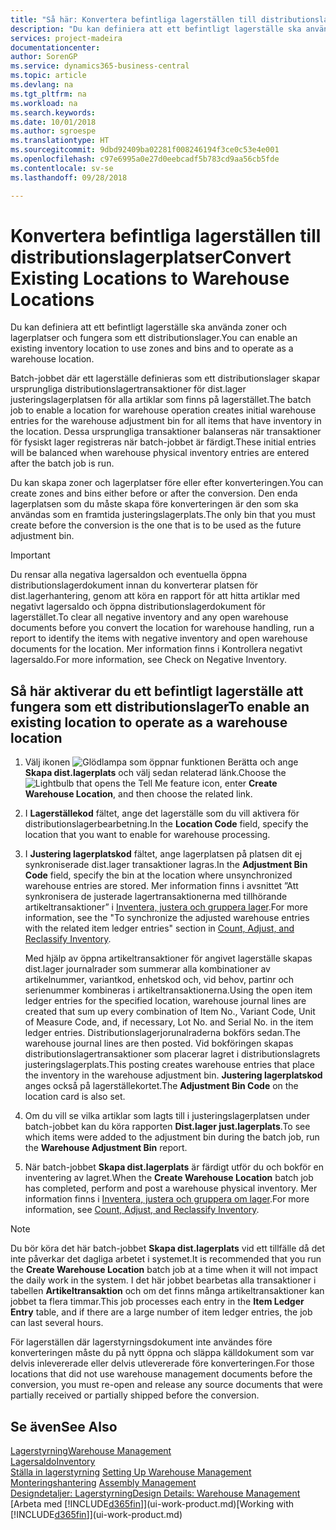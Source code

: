 ```yaml
---
title: "Så här: Konvertera befintliga lagerställen till distributionslagerplatser | Microsoft Docs"
description: "Du kan definiera att ett befintligt lagerställe ska använda zoner och lagerplatser och fungera som ett distributionslager."
services: project-madeira
documentationcenter: 
author: SorenGP
ms.service: dynamics365-business-central
ms.topic: article
ms.devlang: na
ms.tgt_pltfrm: na
ms.workload: na
ms.search.keywords: 
ms.date: 10/01/2018
ms.author: sgroespe
ms.translationtype: HT
ms.sourcegitcommit: 9dbd92409ba02281f008246194f3ce0c53e4e001
ms.openlocfilehash: c97e6995a0e27d0eebcadf5b783cd9aa56cb5fde
ms.contentlocale: sv-se
ms.lasthandoff: 09/28/2018

---
```

# <a name="convert-existing-locations-to-warehouse-locations"></a><span data-ttu-id="6f656-103">Konvertera befintliga lagerställen till distributionslagerplatser</span><span class="sxs-lookup"><span data-stu-id="6f656-103">Convert Existing Locations to Warehouse Locations</span></span>
<span data-ttu-id="6f656-104">Du kan definiera att ett befintligt lagerställe ska använda zoner och lagerplatser och fungera som ett distributionslager.</span><span class="sxs-lookup"><span data-stu-id="6f656-104">You can enable an existing inventory location to use zones and bins and to operate as a warehouse location.</span></span>  

<span data-ttu-id="6f656-105">Batch-jobbet där ett lagerställe definieras som ett distributionslager skapar ursprungliga distributionslagertransaktioner för dist.lager justeringslagerplatsen för alla artiklar som finns på lagerstället.</span><span class="sxs-lookup"><span data-stu-id="6f656-105">The batch job to enable a location for warehouse operation creates initial warehouse entries for the warehouse adjustment bin for all items that have inventory in the location.</span></span> <span data-ttu-id="6f656-106">Dessa ursprungliga transaktioner balanseras när transaktioner för fysiskt lager registreras när batch-jobbet är färdigt.</span><span class="sxs-lookup"><span data-stu-id="6f656-106">These initial entries will be balanced when warehouse physical inventory entries are entered after the batch job is run.</span></span>  

<span data-ttu-id="6f656-107">Du kan skapa zoner och lagerplatser före eller efter konverteringen.</span><span class="sxs-lookup"><span data-stu-id="6f656-107">You can create zones and bins either before or after the conversion.</span></span> <span data-ttu-id="6f656-108">Den enda lagerplatsen som du måste skapa före konverteringen är den som ska användas som en framtida justeringslagerplats.</span><span class="sxs-lookup"><span data-stu-id="6f656-108">The only bin that you must create before the conversion is the one that is to be used as the future adjustment bin.</span></span>  

> [!IMPORTANT]  
>  <span data-ttu-id="6f656-109">Du rensar alla negativa lagersaldon och eventuella öppna distributionslagerdokument innan du konverterar platsen för dist.lagerhantering, genom att köra en rapport för att hitta artiklar med negativt lagersaldo och öppna distributionslagerdokument för lagerstället.</span><span class="sxs-lookup"><span data-stu-id="6f656-109">To clear all negative inventory and any open warehouse documents before you convert the location for warehouse handling, run a report to identify the items with negative inventory and open warehouse documents for the location.</span></span> <span data-ttu-id="6f656-110">Mer information finns i Kontrollera negativt lagersaldo.</span><span class="sxs-lookup"><span data-stu-id="6f656-110">For more information, see Check on Negative Inventory.</span></span>  

## <a name="to-enable-an-existing-location-to-operate-as-a-warehouse-location"></a><span data-ttu-id="6f656-111">Så här aktiverar du ett befintligt lagerställe att fungera som ett distributionslager</span><span class="sxs-lookup"><span data-stu-id="6f656-111">To enable an existing location to operate as a warehouse location</span></span>  
1.  <span data-ttu-id="6f656-112">Välj ikonen ![Glödlampa som öppnar funktionen Berätta](media/ui-search/search_small.png "Berätta vad du vill göra") och ange **Skapa dist.lagerplats** och välj sedan relaterad länk.</span><span class="sxs-lookup"><span data-stu-id="6f656-112">Choose the ![Lightbulb that opens the Tell Me feature](media/ui-search/search_small.png "Tell me what you want to do") icon, enter **Create Warehouse Location**, and then choose the related link.</span></span>  
2.  <span data-ttu-id="6f656-113">I **Lagerställekod** fältet, ange det lagerställe som du vill aktivera för distributionslagerbearbetning.</span><span class="sxs-lookup"><span data-stu-id="6f656-113">In the **Location Code** field, specify the location that you want to enable for warehouse processing.</span></span>  
3.  <span data-ttu-id="6f656-114">I **Justering lagerplatskod** fältet, ange lagerplatsen på platsen dit ej synkroniserade dist.lager transaktioner lagras.</span><span class="sxs-lookup"><span data-stu-id="6f656-114">In the **Adjustment Bin Code** field, specify the bin at the location where unsynchronized warehouse entries are stored.</span></span> <span data-ttu-id="6f656-115">Mer information finns i avsnittet ”Att synkronisera de justerade lagertransaktionerna med tillhörande artikeltransaktioner” i [Inventera, justera och gruppera lager](inventory-how-count-adjust-reclassify.md).</span><span class="sxs-lookup"><span data-stu-id="6f656-115">For more information, see the "To synchronize the adjusted warehouse entries with the related item ledger entries" section in [Count, Adjust, and Reclassify Inventory](inventory-how-count-adjust-reclassify.md).</span></span>  

    <span data-ttu-id="6f656-116">Med hjälp av öppna artikeltransaktioner för angivet lagerställe skapas dist.lager journalrader som summerar alla kombinationer av artikelnummer, variantkod, enhetskod och, vid behov, partinr och serienummer kombineras i artikeltransaktionerna.</span><span class="sxs-lookup"><span data-stu-id="6f656-116">Using the open item ledger entries for the specified location, warehouse journal lines are created that sum up every combination of Item No., Variant Code, Unit of Measure Code, and, if necessary, Lot No. and Serial No. in the item ledger entries.</span></span> <span data-ttu-id="6f656-117">Distributionslagerjorunalraderna bokförs sedan.</span><span class="sxs-lookup"><span data-stu-id="6f656-117">The warehouse journal lines are then posted.</span></span> <span data-ttu-id="6f656-118">Vid bokföringen skapas distributionslagertransaktioner som placerar lagret i distributionslagrets justeringslagerplats.</span><span class="sxs-lookup"><span data-stu-id="6f656-118">This posting creates warehouse entries that place the inventory in the warehouse adjustment bin.</span></span> <span data-ttu-id="6f656-119">**Justering lagerplatskod** anges också på lagerställekortet.</span><span class="sxs-lookup"><span data-stu-id="6f656-119">The **Adjustment Bin Code** on the location card is also set.</span></span>  

4.  <span data-ttu-id="6f656-120">Om du vill se vilka artiklar som lagts till i justeringslagerplatsen under batch-jobbet kan du köra rapporten **Dist.lager just.lagerplats**.</span><span class="sxs-lookup"><span data-stu-id="6f656-120">To see which items were added to the adjustment bin during the batch job, run the **Warehouse Adjustment Bin** report.</span></span>  
5.  <span data-ttu-id="6f656-121">När batch-jobbet **Skapa dist.lagerplats** är färdigt utför du och bokför en inventering av lagret.</span><span class="sxs-lookup"><span data-stu-id="6f656-121">When the **Create Warehouse Location** batch job has completed, perform and post a warehouse physical inventory.</span></span> <span data-ttu-id="6f656-122">Mer information finns i [Inventera, justera och gruppera om lager](inventory-how-count-adjust-reclassify.md).</span><span class="sxs-lookup"><span data-stu-id="6f656-122">For more information, see [Count, Adjust, and Reclassify Inventory](inventory-how-count-adjust-reclassify.md).</span></span>  

> [!NOTE]  
>  <span data-ttu-id="6f656-123">Du bör köra det här batch-jobbet **Skapa dist.lagerplats** vid ett tillfälle då det inte påverkar det dagliga arbetet i systemet.</span><span class="sxs-lookup"><span data-stu-id="6f656-123">It is recommended that you run the **Create Warehouse Location** batch job at a time when it will not impact the daily work in the system.</span></span> <span data-ttu-id="6f656-124">I det här jobbet bearbetas alla transaktioner i tabellen **Artikeltransaktion** och om det finns många artikeltransaktioner kan jobbet ta flera timmar.</span><span class="sxs-lookup"><span data-stu-id="6f656-124">This job processes each entry in the **Item Ledger Entry** table, and if there are a large number of item ledger entries, the job can last several hours.</span></span>  

 <span data-ttu-id="6f656-125">För lagerställen där lagerstyrningsdokument inte användes före konverteringen måste du på nytt öppna och släppa källdokument som var delvis inlevererade eller delvis utlevererade före konverteringen.</span><span class="sxs-lookup"><span data-stu-id="6f656-125">For those locations that did not use warehouse management documents before the conversion, you must re-open and release any source documents that were partially received or partially shipped before the conversion.</span></span>  

## <a name="see-also"></a><span data-ttu-id="6f656-126">Se även</span><span class="sxs-lookup"><span data-stu-id="6f656-126">See Also</span></span>  
[<span data-ttu-id="6f656-127">Lagerstyrning</span><span class="sxs-lookup"><span data-stu-id="6f656-127">Warehouse Management</span></span>](warehouse-manage-warehouse.md)  
[<span data-ttu-id="6f656-128">Lagersaldo</span><span class="sxs-lookup"><span data-stu-id="6f656-128">Inventory</span></span>](inventory-manage-inventory.md)  
<span data-ttu-id="6f656-129">[Ställa in lagerstyrning](warehouse-setup-warehouse.md)   </span><span class="sxs-lookup"><span data-stu-id="6f656-129">[Setting Up Warehouse Management](warehouse-setup-warehouse.md)   </span></span>  
<span data-ttu-id="6f656-130">[Monteringshantering](assembly-assemble-items.md)  </span><span class="sxs-lookup"><span data-stu-id="6f656-130">[Assembly Management](assembly-assemble-items.md)  </span></span>  
[<span data-ttu-id="6f656-131">Designdetaljer: Lagerstyrning</span><span class="sxs-lookup"><span data-stu-id="6f656-131">Design Details: Warehouse Management</span></span>](design-details-warehouse-management.md)  
<span data-ttu-id="6f656-132">[Arbeta med [!INCLUDE[d365fin](includes/d365fin_md.md)]](ui-work-product.md)</span><span class="sxs-lookup"><span data-stu-id="6f656-132">[Working with [!INCLUDE[d365fin](includes/d365fin_md.md)]](ui-work-product.md)</span></span>

